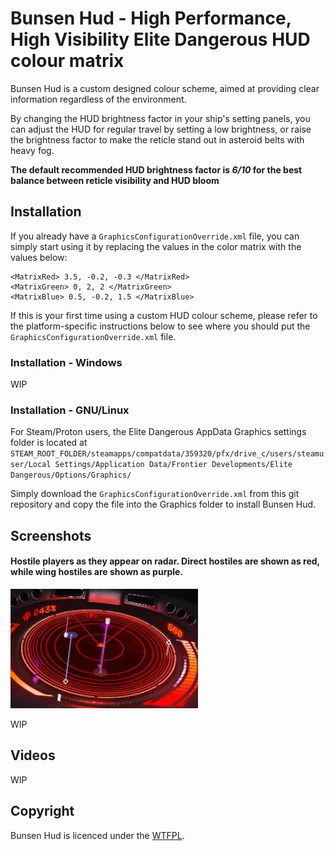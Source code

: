 # Bunsen Hud - High Performance, High Visibility Elite Dangerous HUD colour matrix
Bunsen Hud is a custom designed colour scheme, aimed at providing clear information regardless of the environment.

By changing the HUD brightness factor in your ship's setting panels, you can adjust the HUD for regular travel by setting a low brightness, or raise the brightness factor to make the reticle stand out in asteroid belts with heavy fog.

**The default recommended HUD brightness factor is _6/10_ for the best balance between reticle visibility and HUD bloom**

## Installation
If you already have a `GraphicsConfigurationOverride.xml` file, you can simply start using it by replacing the values in the color matrix with the values below:

```
<MatrixRed> 3.5, -0.2, -0.3 </MatrixRed>
<MatrixGreen> 0, 2, 2 </MatrixGreen>
<MatrixBlue> 0.5, -0.2, 1.5 </MatrixBlue>
```

If this is your first time using a custom HUD colour scheme, please refer to the platform-specific instructions below to see where you should put the `GraphicsConfigurationOverride.xml` file.

### Installation - Windows
WIP

### Installation - GNU/Linux
For Steam/Proton users, the Elite Dangerous AppData Graphics settings folder is located at `STEAM_ROOT_FOLDER/steamapps/compatdata/359320/pfx/drive_c/users/steamuser/Local Settings/Application Data/Frontier Developments/Elite Dangerous/Options/Graphics/`

Simply download the `GraphicsConfigurationOverride.xml` from this git repository and copy the file into the Graphics folder to install Bunsen Hud.

## Screenshots
#### Hostile players as they appear on radar. Direct hostiles are shown as red, while wing hostiles are shown as purple.
![Hostile players on radar](wing_hostiles.png)

WIP

## Videos
WIP

## Copyright
Bunsen Hud is licenced under the [WTFPL](LICENSE).
